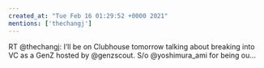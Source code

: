 ```yaml
---
created_at: "Tue Feb 16 01:29:52 +0000 2021"
mentions: ['thechangj']
---
```


RT @thechangj: I’ll be on Clubhouse tomorrow talking about breaking into VC as a GenZ hosted by @genzscout. S/o @yoshimura_ami for being ou…